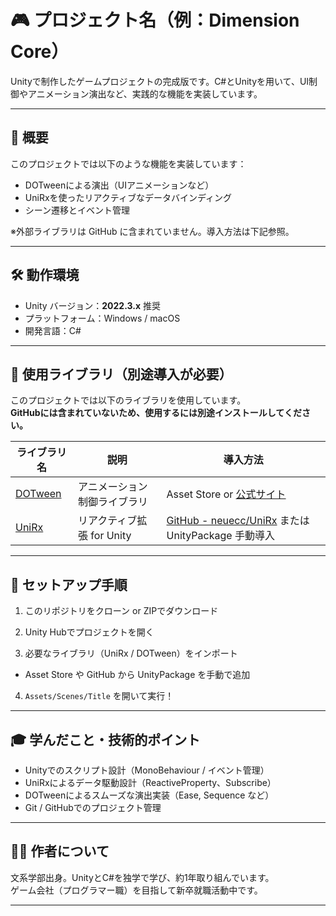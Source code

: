 # 🎮 プロジェクト名（例：Dimension Core）

Unityで制作したゲームプロジェクトの完成版です。C#とUnityを用いて、UI制御やアニメーション演出など、実践的な機能を実装しています。

---

## 📌 概要

このプロジェクトでは以下のような機能を実装しています：

- DOTweenによる演出（UIアニメーションなど）
- UniRxを使ったリアクティブなデータバインディング
- シーン遷移とイベント管理

※外部ライブラリは GitHub に含まれていません。導入方法は下記参照。

---

## 🛠️ 動作環境

- Unity バージョン：**2022.3.x** 推奨  
- プラットフォーム：Windows / macOS  
- 開発言語：C#

---

## 🧩 使用ライブラリ（別途導入が必要）

このプロジェクトでは以下のライブラリを使用しています。  
**GitHubには含まれていないため、使用するには別途インストールしてください。**

| ライブラリ名 | 説明 | 導入方法 |
|--------------|------|----------|
| [DOTween](http://dotween.demigiant.com/) | アニメーション制御ライブラリ | Asset Store or [公式サイト](http://dotween.demigiant.com/) |
| [UniRx](https://github.com/neuecc/UniRx) | リアクティブ拡張 for Unity | [GitHub - neuecc/UniRx](https://github.com/neuecc/UniRx) または UnityPackage 手動導入 |

---

## 🚀 セットアップ手順

1. このリポジトリをクローン or ZIPでダウンロード  

2. Unity Hubでプロジェクトを開く

3. 必要なライブラリ（UniRx / DOTween）をインポート  
- Asset Store や GitHub から UnityPackage を手動で追加

4. `Assets/Scenes/Title` を開いて実行！

---

## 🎓 学んだこと・技術的ポイント

- Unityでのスクリプト設計（MonoBehaviour / イベント管理）
- UniRxによるデータ駆動設計（ReactiveProperty、Subscribe）
- DOTweenによるスムーズな演出実装（Ease, Sequence など）
- Git / GitHubでのプロジェクト管理

---

## 🙋‍♀️ 作者について

文系学部出身。UnityとC#を独学で学び、約1年取り組んでいます。  
ゲーム会社（プログラマー職）を目指して新卒就職活動中です。

---
